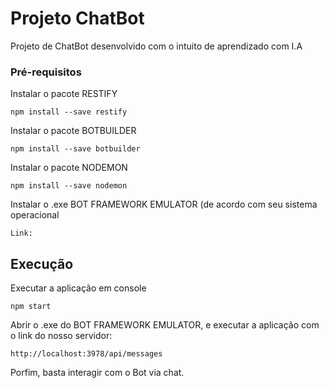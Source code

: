 # Projeto ChatBot

Projeto de ChatBot desenvolvido com o intuito de aprendizado com I.A

### Pré-requisitos

Instalar o pacote RESTIFY

```
npm install --save restify
```

Instalar o pacote BOTBUILDER

```
npm install --save botbuilder
```

Instalar o pacote NODEMON

```
npm install --save nodemon
```

Instalar o .exe BOT FRAMEWORK EMULATOR (de acordo com seu sistema operacional

```
Link: 
```

## Execução

Executar a aplicação em console 
```
npm start
```

Abrir o .exe do BOT FRAMEWORK EMULATOR, e executar a aplicação com o link do nosso servidor:
```
http://localhost:3978/api/messages
```


Porfim, basta interagir com o Bot via chat.


